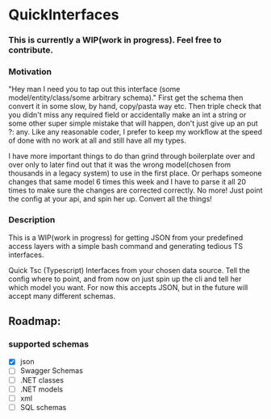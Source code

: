 # QuickInterfaces

### This is currently a WIP(work in progress). Feel free to contribute.

### Motivation
"Hey man I need you to tap out this interface (some model/entity/class/some arbitrary schema)." First get the schema then convert it in some slow, by hand, copy/pasta way etc. Then triple check that you didn't miss any required field or accidentally make an int a string or some other super simple mistake that will happen, don't just give up an put ?: any. Like any reasonable coder, I prefer to keep my workflow at the speed of done with no work at all and still have all my types.

I have more important things to do than grind through boilerplate over and over only to later find out that it was the wrong model(chosen from thousands in a legacy system) to use in the first place. Or perhaps someone changes that same model 6 times this week and I have to parse it all 20 times to make sure the changes are corrected correctly. No more! Just point the config at your api, and spin her up. Convert all the things!

### Description
This is a WIP(work in progress) for getting JSON from your predefined access layers with a simple bash command and generating tedious TS interfaces.

Quick Tsc (Typescript) Interfaces from your chosen data source. Tell the config where to point, and from now on just spin up the cli and tell her which model you want. For now this accepts JSON, but in the future will accept many different schemas.

## Roadmap:

### supported schemas

- [x] json
- [ ] Swagger Schemas
- [ ] .NET classes
- [ ] .NET models
- [ ] xml
- [ ] SQL schemas
